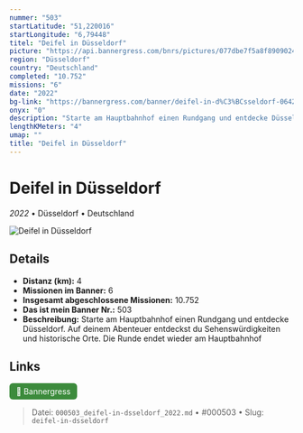 ```yaml
---
nummer: "503"
startLatitude: "51,220016"
startLongitude: "6,79448"
titel: "Deifel in Düsseldorf"
picture: "https://api.bannergress.com/bnrs/pictures/077dbe7f5a8f89090241712c3eec4522"
region: "Düsseldorf"
country: "Deutschland"
completed: "10.752"
missions: "6"
date: "2022"
bg-link: "https://bannergress.com/banner/deifel-in-d%C3%BCsseldorf-0642"
onyx: "0"
description: "Starte am Hauptbahnhof einen Rundgang und entdecke Düsseldorf. Auf deinem Abenteuer entdeckst du Sehenswürdigkeiten und historische Orte. Die Runde endet wieder am Hauptbahnhof"
lengthKMeters: "4"
umap: ""
title: "Deifel in Düsseldorf"
---
```

# Deifel in Düsseldorf

*2022* • Düsseldorf • Deutschland

![Deifel in Düsseldorf](https://api.bannergress.com/bnrs/pictures/077dbe7f5a8f89090241712c3eec4522)

## Details
- **Distanz (km):** 4
- **Missionen im Banner:** 6
- **Insgesamt abgeschlossene Missionen:** 10.752
- **Das ist mein Banner Nr.:** 503
- **Beschreibung:** Starte am Hauptbahnhof einen Rundgang und entdecke Düsseldorf. Auf deinem Abenteuer entdeckst du Sehenswürdigkeiten und historische Orte. Die Runde endet wieder am Hauptbahnhof


## Links
<div style="margin-top: 0.5em;">
<a href="https://bannergress.com/banner/deifel-in-d%C3%BCsseldorf-0642" target="_blank" style="display:inline-block;margin-right:8px;padding:6px 12px;background-color:#3c8b3c;color:white;text-decoration:none;border-radius:6px;">🔗 Bannergress</a>

</div>


> Datei: `000503_deifel-in-dsseldorf_2022.md` • #000503 • Slug: `deifel-in-dsseldorf`
